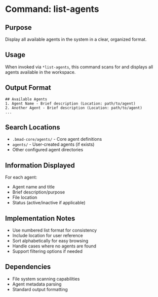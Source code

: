 # Command: list-agents

## Purpose
Display all available agents in the system in a clear, organized format.

## Usage
When invoked via `*list-agents`, this command scans for and displays all agents available in the workspace.

## Output Format
```
## Available Agents
1. Agent Name - Brief description (Location: path/to/agent)
2. Another Agent - Brief description (Location: path/to/agent)
...
```

## Search Locations
- `.bmad-core/agents/` - Core agent definitions
- `agents/` - User-created agents (if exists)
- Other configured agent directories

## Information Displayed
For each agent:
- Agent name and title
- Brief description/purpose
- File location
- Status (active/inactive if applicable)

## Implementation Notes
- Use numbered list format for consistency
- Include location for user reference
- Sort alphabetically for easy browsing
- Handle cases where no agents are found
- Support filtering options if needed

## Dependencies
- File system scanning capabilities
- Agent metadata parsing
- Standard output formatting